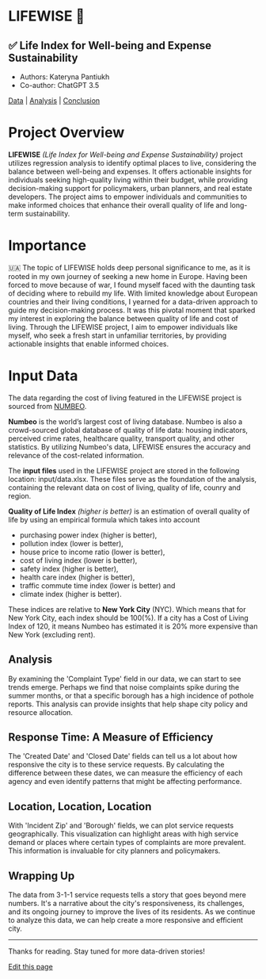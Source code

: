 # LIFEWISE 🏡
## ✅ Life Index for Well-being and Expense Sustainability

- Authors: Kateryna Pantiukh
- Co-author: ChatGPT 3.5

[Data]() | [Analysis](/Analysis) | [Conclusion](/)


# Project Overview

**LIFEWISE** _(Life Index for Well-being and Expense Sustainability)_ project utilizes regression analysis to identify optimal places to live, considering the balance between well-being and expenses. It offers actionable insights for individuals seeking high-quality living within their budget, while providing decision-making support for policymakers, urban planners, and real estate developers. The project aims to empower individuals and communities to make informed choices that enhance their overall quality of life and long-term sustainability. 

# Importance

🇺🇦 The topic of LIFEWISE holds deep personal significance to me, as it is rooted in my own journey of seeking a new home in Europe. Having been forced to move because of war, I found myself faced with the daunting task of deciding where to rebuild my life. With limited knowledge about European countries and their living conditions, I yearned for a data-driven approach to guide my decision-making process. It was this pivotal moment that sparked my interest in exploring the balance between quality of life and cost of living. Through the LIFEWISE project, I aim to empower individuals like myself, who seek a fresh start in unfamiliar territories, by providing actionable insights that enable informed choices.

# Input Data

The data regarding the cost of living featured in the LIFEWISE project is sourced from [NUMBEO](https://www.numbeo.com/cost-of-living/rankings_by_country.jsp). 

**Numbeo** is the world’s largest cost of living database. Numbeo is also a crowd-sourced global database of quality of life data: housing indicators, perceived crime rates, healthcare quality, transport quality, and other statistics. By utilizing Numbeo's data, LIFEWISE ensures the accuracy and relevance of the cost-related information.

The **input files** used in the LIFEWISE project are stored in the following location: input/data.xlsx. These files serve as the foundation of the analysis, containing the relevant data on cost of living, quality of life, counry and region.

**Quality of Life Index** _(higher is better)_ is an estimation of overall quality of life by using an empirical formula which takes into account 
- purchasing power index (higher is better), 
- pollution index (lower is better), 
- house price to income ratio (lower is better), 
- cost of living index (lower is better), 
- safety index (higher is better), 
- health care index (higher is better), 
- traffic commute time index (lower is better) and 
- climate index (higher is better).

These indices are relative to **New York City** (NYC). Which means that for New York City, each index should be 100(%). If a city has a Cost of Living Index of 120, it means Numbeo has estimated it is 20% more expensive than New York (excluding rent).

## Analysis

By examining the 'Complaint Type' field in our data, we can start to see trends emerge. Perhaps we find that noise complaints spike during the summer months, or that a specific borough has a high incidence of pothole reports. This analysis can provide insights that help shape city policy and resource allocation.

## Response Time: A Measure of Efficiency

The 'Created Date' and 'Closed Date' fields can tell us a lot about how responsive the city is to these service requests. By calculating the difference between these dates, we can measure the efficiency of each agency and even identify patterns that might be affecting performance.

## Location, Location, Location

With 'Incident Zip' and 'Borough' fields, we can plot service requests geographically. This visualization can highlight areas with high service demand or places where certain types of complaints are more prevalent. This information is invaluable for city planners and policymakers.

## Wrapping Up

The data from 3-1-1 service requests tells a story that goes beyond mere numbers. It's a narrative about the city's responsiveness, its challenges, and its ongoing journey to improve the lives of its residents. As we continue to analyze this data, we can help create a more responsive and efficient city.

---

Thanks for reading. Stay tuned for more data-driven stories!

[Edit this page](https://github.com/onefact/blog.datathinking.org/edit/main/pages/understanding-3-1-1-service-requests.md)